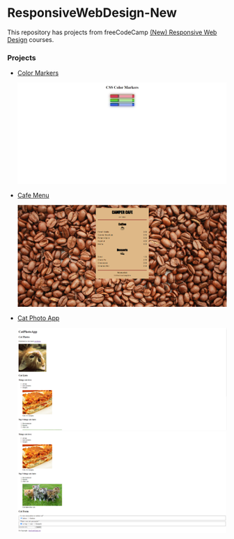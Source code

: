 # ResponsiveWebDesign-New
This repository has projects from freeCodeCamp [(New) Responsive Web Design](https://www.freecodecamp.org/learn/2022/responsive-web-design/) courses.

### Projects

- [Color Markers](https://github.com/HakanK003/ResponsiveWebDesign-New/tree/main/ColorMarkers)
  <div>
    <img src="projectsScreenshots/ColoredMarkesSS.png">
  </div>

- [Cafe Menu](https://github.com/HakanK003/ResponsiveWebDesign-New/tree/main/CafeMenu)  
  <div>
    <img src="projectsScreenshots/CafeMenuSS.png">
  </div>

- [Cat Photo App](https://github.com/HakanK003/ResponsiveWebDesign-New/tree/main/CatPhotoApp)
  <div>
    <img src="projectsScreenshots/CatPhotoAppSS1.png">
    <img src="projectsScreenshots/CatPhotoAppSS2.png">
  </div>

<style>
    div {
        align: center;
    }
    img {
        align: center;

    }
</style>